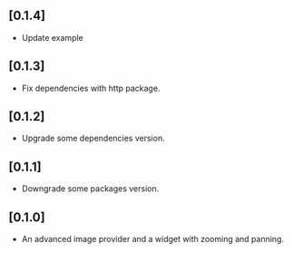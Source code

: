 ## [0.1.4]
- Update example
## [0.1.3]
- Fix dependencies with http package.
## [0.1.2]
- Upgrade some dependencies version.
## [0.1.1]
- Downgrade some packages version.
## [0.1.0]
- An advanced image provider and a widget with zooming and panning.